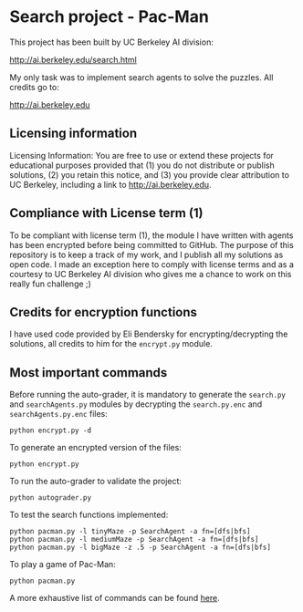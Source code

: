 # Search project - Pac-Man

This project has been built by UC Berkeley AI division:

http://ai.berkeley.edu/search.html

My only task was to implement search agents to solve the puzzles. All credits go to:

http://ai.berkeley.edu

## Licensing information

Licensing Information:  You are free to use or extend these projects for
educational purposes provided that (1) you do not distribute or publish
solutions, (2) you retain this notice, and (3) you provide clear
attribution to UC Berkeley, including a link to http://ai.berkeley.edu.

## Compliance with License term (1)

To be compliant with license term (1), the module I have written with agents has been encrypted before being committed 
to GitHub. The purpose of this repository is to keep a track of my work, and I publish all my solutions 
as open code. I made an exception here to comply with license terms and as a courtesy to UC Berkeley AI division who 
gives me a chance to work on this really fun challenge ;)

## Credits for encryption functions

I have used code provided by Eli Bendersky for encrypting/decrypting the solutions, all credits to him for the 
`encrypt.py` module.

## Most important commands

Before running the auto-grader, it is mandatory to generate the `search.py` and `searchAgents.py` modules by decrypting 
the `search.py.enc` and `searchAgents.py.enc` files:
```
python encrypt.py -d
```

To generate an encrypted version of the files:
```
python encrypt.py
```

To run the auto-grader to validate the project:
```
python autograder.py
```

To test the search functions implemented:
```
python pacman.py -l tinyMaze -p SearchAgent -a fn=[dfs|bfs]
python pacman.py -l mediumMaze -p SearchAgent -a fn=[dfs|bfs]
python pacman.py -l bigMaze -z .5 -p SearchAgent -a fn=[dfs|bfs]
```

To play a game of Pac-Man:
```
python pacman.py
```

A more exhaustive list of commands can be found [here](./commands.txt).